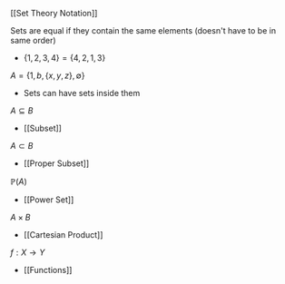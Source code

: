 
[[Set Theory Notation]]

Sets are equal if they contain the same elements (doesn't have to be in same order)
- $\{1, 2, 3, 4\} = \{4, 2, 1, 3\}$

$A = \{1, b, \{x, y, z\}, \emptyset\}$
- Sets can have sets inside them

$A \subseteq B$ 
- [[Subset]]

$A \subset B$
- [[Proper Subset]]

$\mathbb{P}(A)$
- [[Power Set]]

$A \times B$
- [[Cartesian Product]]

$f: X \rightarrow Y$
- [[Functions]]






